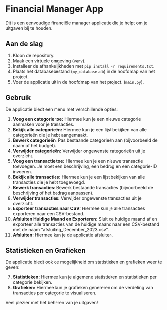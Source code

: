 # Financial Manager App

Dit is een eenvoudige financiële manager applicatie die je helpt om je uitgaven bij te houden.

## Aan de slag

1. Kloon de repository.
2. Maak een virtuele omgeving (`venv`).
3. Installeer de afhankelijkheden met `pip install -r requirements.txt`.
4. Plaats het databasebestand (`my_database.db`) in de hoofdmap van het project.
5. Voer de applicatie uit in de hoofdmap van het project. (`main.py`).

## Gebruik

De applicatie biedt een menu met verschillende opties:

1. **Voeg een categorie toe:** Hiermee kun je een nieuwe categorie aanmaken voor je transacties.
2. **Bekijk alle categorieën:** Hiermee kun je een lijst bekijken van alle categorieën die je hebt aangemaakt.
3. **Bewerk categorieën:** Pas bestaande categorieën aan (bijvoorbeeld de naam of het budget).
4. **Verwijder categorieën:** Verwijder ongewenste categorieën uit je overzicht.
5. **Voeg een transactie toe:** Hiermee kun je een nieuwe transactie toevoegen. Je moet een beschrijving, een bedrag en een categorie-ID invoeren.
6. **Bekijk alle transacties:** Hiermee kun je een lijst bekijken van alle transacties die je hebt toegevoegd.
7. **Bewerk transacties:** Bewerk bestaande transacties (bijvoorbeeld de beschrijving of het bedrag aanpassen).
8. **Verwijder transacties:** Verwijder ongewenste transacties uit je overzicht.
9. **Exporteer transacties naar CSV:** Hiermee kun je alle transacties exporteren naar een CSV-bestand.
10. **Afsluiten Huidige Maand en Exporteren:** Sluit de huidige maand af en exporteer alle transacties van de huidige maand naar een CSV-bestand met de naam “afsluiting_December_2023.csv”.
11. **Afsluiten:** Hiermee kun je de applicatie afsluiten.

## Statistieken en Grafieken

De applicatie biedt ook de mogelijkheid om statistieken en grafieken weer te geven:

7. **Statistieken:** Hiermee kun je algemene statistieken en statistieken per categorie bekijken.
8. **Grafieken:** Hiermee kun je grafieken genereren om de verdeling van transacties per categorie te visualiseren.

Veel plezier met het beheren van je uitgaven!
